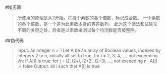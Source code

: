 #埃氏筛
>所使用的原理是从2开始，将每个素数的各个倍数，标记成合数。
一个素数的各个倍数，是一个差为此素数本身的等差数列。
此为这个筛法和试除法不同的关键之处，后者是以素数来测试每个待测数能否被整除。
>
##伪代码
>Input: an integer n > 1
Let A be an array of Boolean values, indexed by integers 2 to n,
initially all set to true.
for i = 2, 3, 4, ..., not exceeding √n:
if A[i] is true:
for j = i2, i2+i, i2+2i, i2+3i, ..., not exceeding n :
A[j] := false
Output: all i such that A[i] is true

